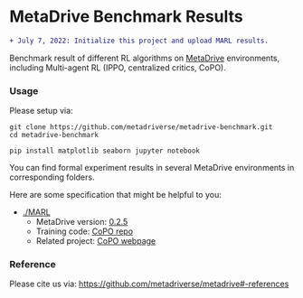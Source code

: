 # MetaDrive Benchmark Results

```diff
+ July 7, 2022: Initialize this project and upload MARL results.
```


Benchmark result of different RL algorithms on [MetaDrive](https://github.com/metadriverse/metadrive) environments, including Multi-agent RL (IPPO, centralized critics, CoPO).


### Usage

Please setup via:

```
git clone https://github.com/metadriverse/metadrive-benchmark.git
cd metadrive-benchmark

pip install matplotlib seaborn jupyter notebook
```

You can find formal experiment results in several MetaDrive environments in corresponding folders.

Here are some specification that might be helpful to you:

* [./MARL](./MARL)
  * MetaDrive version: [0.2.5](https://github.com/metadriverse/metadrive/tree/releases/0.2.5)
  * Training code: [CoPO repo](https://github.com/decisionforce/CoPO)
  * Related project: [CoPO webpage](https://decisionforce.github.io/CoPO/)


### Reference

Please cite us via: https://github.com/metadriverse/metadrive#-references